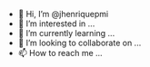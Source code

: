 - 👋 Hi, I’m @jhenriquepmi
- 👀 I’m interested in ...
- 🌱 I’m currently learning ...
- 💞️ I’m looking to collaborate on ...
- 📫 How to reach me ...

<!---
jhenriquepmi/jhenriquepmi is a ✨ special ✨ repository because its `README.md` (this file) appears on your GitHub profile.
You can click the Preview link to take a look at your changes.
--->
